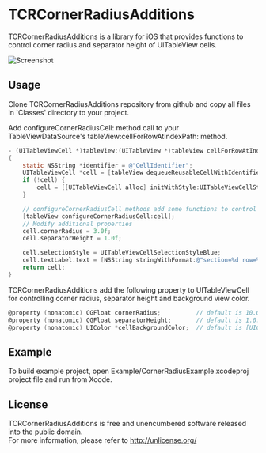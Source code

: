 TCRCornerRadiusAdditions
========================

TCRCornerRadiusAdditions is a library for iOS that provides functions to control corner radius and separator height of UITableView cells.

![Screenshot](https://raw.github.com/wagyu298/TCRCornerRadiusAdditions/master/Example/screenshot.png "Screenshot")


Usage
-----

Clone TCRCornerRadiusAdditions repository from github and copy all files in `Classes' directory to your project.

Add configureCornerRadiusCell: method call to your TableViewDataSource's tableView:cellForRowAtIndexPath: method.

```objective-c
- (UITableViewCell *)tableView:(UITableView *)tableView cellForRowAtIndexPath:(NSIndexPath *)indexPath
{
    static NSString *identifier = @"CellIdentifier";
    UITableViewCell *cell = [tableView dequeueReusableCellWithIdentifier:identifier];
    if (!cell) {
        cell = [[UITableViewCell alloc] initWithStyle:UITableViewCellStyleDefault reuseIdentifier:identifier];
    }

    // configureCornerRadiusCell methods add some functions to control corner radius
    [tableView configureCornerRadiusCell:cell];
    // Modify additional properties
    cell.cornerRadius = 3.0f;
    cell.separatorHeight = 1.0f;

    cell.selectionStyle = UITableViewCellSelectionStyleBlue;
    cell.textLabel.text = [NSString stringWithFormat:@"section=%d row=%d", indexPath.section, indexPath.row];
    return cell;
}
```

TCRCornerRadiusAdditions add the following property to UITableViewCell for controlling corner radius, separator height and background view color.

```objective-c
@property (nonatomic) CGFloat cornerRadius;          // default is 10.0f
@property (nonatomic) CGFloat separatorHeight;       // default is 1.0f
@property (nonatomic) UIColor *cellBackgroundColor;  // default is [UIColor whiteColor]
```


Example
-------

To build example project, open Example/CornerRadiusExample.xcodeproj
project file and run from Xcode.


License
-------

TCRCornerRadiusAdditions is free and unencumbered software released into the public domain.  
For more information, please refer to <http://unlicense.org/>

